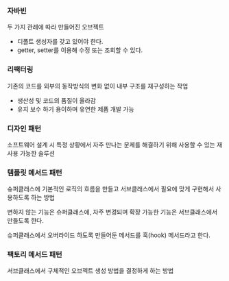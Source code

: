 ### 자바빈
두 가지 관례에 따라 만들어진 오브젝트
- 디폴트 생성자를 갖고 있어야 한다.
- getter, setter를 이용해 수정 또는 조회할 수 있다.

### 리팩터링
기존의 코드를 외부의 동작방식의 변화 없이 내부 구조를 재구성하는 작업

- 생산성 및 코드의 품질이 올라감
- 유지 보수 하기 용이하며 유연한 제품 개발 가능

### 디자인 패턴
소프트웨어 설계 시 특정 상황에서 자주 만나는 문제를 해결하기 위해 사용할 수 있는 재사용 가능한 솔루션


### 템플릿 메서드 패턴
슈퍼클래스에 기본적인 로직의 흐름을 만들고 서브클래스에서 필요에 맞게 구현해서 사용하도록 하는 방법

변하지 않는 기능은 슈퍼클래스에, 자주 변경되며 확장 가능한 기능은 서브클래스에서 만들도록 한다.

슈퍼클래스에서 오버라이드 하도록 만들어둔 메서드를 훅(hook) 메서드라고 한다.

### 팩토리 메서드 패턴
서브클래스에서 구체적인 오브젝트 생성 방법을 결정하게 하는 방법


